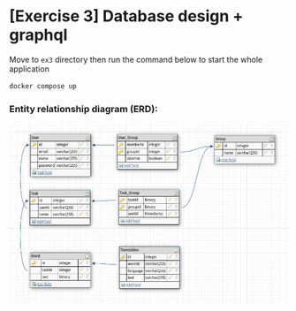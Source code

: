 # [Exercise 3] Database design + graphql

Move to `ex3` directory then run the command below to start the whole application

```bash
docker compose up
```

### Entity relationship diagram (ERD):

![ERD](./erd.png)
